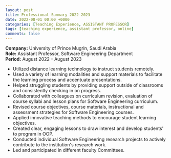 ```yaml
---
layout: post
title: Professional Summary 2022–2023
date: 2022-08-01 00:00 +0000
categories: [Teaching Experience, ASSISTANT PROFESSOR]
tags: [teaching experience, assistant professor, online]
comments: false
---
```

**Company:** University of Prince Mugrin, Saudi Arabia  
**Role:** Assistant Professor, Software Engineering Department  
**Period:** August 2022 – August 2023

- Utilized distance learning technology to instruct students remotely.
- Used a variety of learning modalities and support materials to facilitate the learning process and accentuate presentations.
- Helped struggling students by providing support outside of classrooms and consistently checking in on progress.
- Collaborated with colleagues on curriculum revision, evaluation of course syllabi and lesson plans for Software Engineering curriculum.
- Revised course objectives, course materials, instructional and assessment strategies for Software Engineering courses.
- Applied innovative teaching methods to encourage student learning objectives.
- Created clear, engaging lessons to draw interest and develop students' to program in OOP.
- Conducted individual Software Engineering research projects to actively contribute to the institution's research work.
- Led and participated in different faculty Committees.

